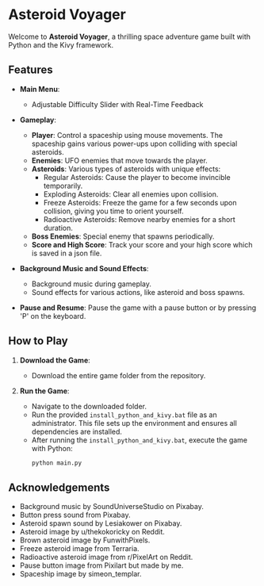 # Asteroid Voyager

Welcome to **Asteroid Voyager**, a thrilling space adventure game built with Python and the Kivy framework.

## Features

- **Main Menu**:
  - Adjustable Difficulty Slider with Real-Time Feedback

- **Gameplay**:
  - **Player**: Control a spaceship using mouse movements. The spaceship gains various power-ups upon colliding with special asteroids.
  - **Enemies**: UFO enemies that move towards the player.
  - **Asteroids**: Various types of asteroids with unique effects:
    - Regular Asteroids: Cause the player to become invincible temporarily.
    - Exploding Asteroids: Clear all enemies upon collision.
    - Freeze Asteroids: Freeze the game for a few seconds upon collision, giving you time to orient yourself.
    - Radioactive Asteroids: Remove nearby enemies for a short duration.
  - **Boss Enemies**: Special enemy that spawns periodically.
  - **Score and High Score**: Track your score and your high score which is saved in a json file.

- **Background Music and Sound Effects**:
  - Background music during gameplay.
  - Sound effects for various actions, like asteroid and boss spawns.

- **Pause and Resume**: Pause the game with a pause button or by pressing 'P' on the keyboard.

## How to Play

1. **Download the Game**:
   - Download the entire game folder from the repository.

2. **Run the Game**:
   - Navigate to the downloaded folder.
   - Run the provided `install_python_and_kivy.bat` file as an administrator. This file sets up the environment and ensures all dependencies are installed.
   - After running the `install_python_and_kivy.bat`, execute the game with Python:
     ```sh
     python main.py
     ```

## Acknowledgements
- Background music by SoundUniverseStudio on Pixabay.
- Button press sound from Pixabay.
- Asteroid spawn sound by Lesiakower on Pixabay.
- Asteroid image by u/thekokoricky on Reddit.
- Brown asteroid image by FunwithPixels.
- Freeze asteroid image from Terraria.
- Radioactive asteroid image from r/PixelArt on Reddit.
- Pause button image from Pixilart but made by me.
- Spaceship image by simeon_templar.
